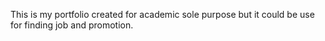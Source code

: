 This is my portfolio created for academic sole purpose but it could be use for finding job and promotion.
